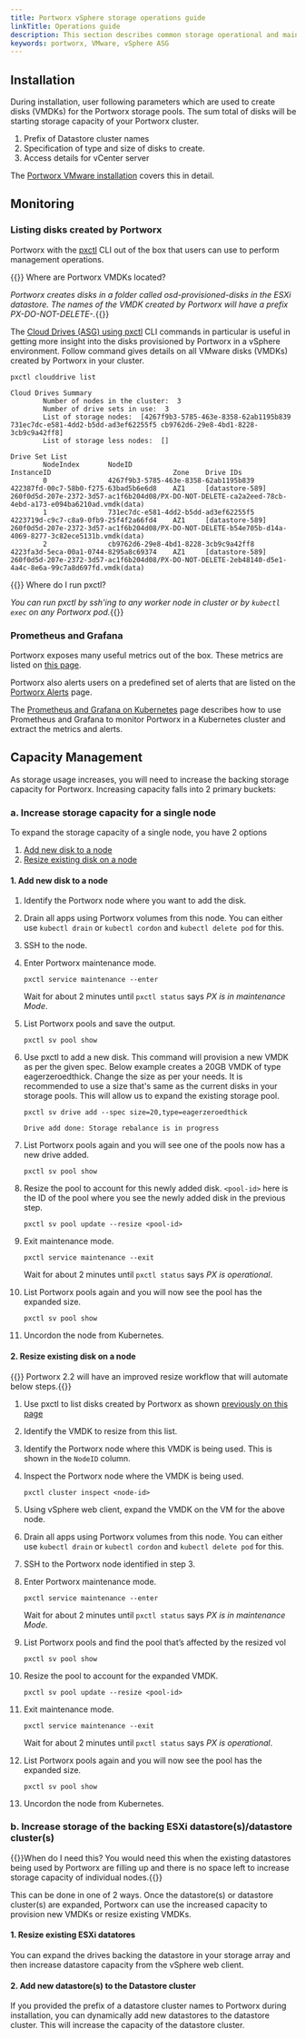 ```yaml
---
title: Portworx vSphere storage operations guide
linkTitle: Operations guide
description: This section describes common storage operational and maintenance procedures when using Portworx in a vSphere environment
keywords: portworx, VMware, vSphere ASG
---
```


## Installation

During installation, user following parameters which are used to create disks (VMDKs) for the Portworx storage pools. The sum total of disks will be starting storage capacity of your Portworx cluster.

1. Prefix of Datastore cluster names
2. Specification of type and size of disks to create. 
3. Access details for vCenter server

The [Portworx VMware installation](/cloud-references/auto-disk-provisioning/vsphere/#installation) covers this in detail.

## Monitoring

### Listing disks created by Portworx

Portworx with the [pxctl](/reference/cli/) CLI out of the box that users can use to perform management operations.

{{<info>}} Where are Portworx VMDKs located?

_Portworx creates disks in a folder called *osd-provisioned-disks* in the ESXi datastore. The names of the VMDK created by Portworx will have a prefix *PX-DO-NOT-DELETE-*._{{</info>}}

The [Cloud Drives (ASG) using pxctl](/reference/cli/cloud-drives-asg/) CLI commands in particular is useful in getting more insight into the disks provisioned by Portworx in a vSphere environment. Follow command gives details on all VMware disks (VMDKs) created by Portworx in your cluster.

```text
pxctl clouddrive list
```
```output
Cloud Drives Summary
        Number of nodes in the cluster:  3
        Number of drive sets in use:  3
        List of storage nodes:  [4267f9b3-5785-463e-8358-62ab1195b839 731ec7dc-e581-4dd2-b5dd-ad3ef62255f5 cb9762d6-29e8-4bd1-8228-3cb9c9a42ff8]
        List of storage less nodes:  []

Drive Set List
        NodeIndex       NodeID                                  InstanceID                              Zone    Drive IDs
        0               4267f9b3-5785-463e-8358-62ab1195b839    422387fd-00c7-58b0-f275-63bad5b6e6d8    AZ1     [datastore-589] 260f0d5d-207e-2372-3d57-ac1f6b204d08/PX-DO-NOT-DELETE-ca2a2eed-78cb-4ebd-a173-e094ba6210ad.vmdk(data)
        1               731ec7dc-e581-4dd2-b5dd-ad3ef62255f5    4223719d-c9c7-c8a9-0fb9-25f4f2a66fd4    AZ1     [datastore-589] 260f0d5d-207e-2372-3d57-ac1f6b204d08/PX-DO-NOT-DELETE-b54e705b-d14a-4069-8277-3c82ece5131b.vmdk(data)
        2               cb9762d6-29e8-4bd1-8228-3cb9c9a42ff8    4223fa3d-5eca-00a1-0744-8295a8c69374    AZ1     [datastore-589] 260f0d5d-207e-2372-3d57-ac1f6b204d08/PX-DO-NOT-DELETE-2eb48140-d5e1-4a4c-8e6a-99c7a8d697fd.vmdk(data)
```

{{<info>}} Where do I run pxctl?

_You can run pxctl by ssh'ing to any worker node in cluster or by `kubectl exec` on any Portworx pod._{{</info>}}

### Prometheus and Grafana

Portworx exposes many useful metrics out of the box. These metrics are listed on [this page](/install-with-other/operate-and-maintain/monitoring/prometheus/#storage-and-network-stats).

Portworx also alerts users on a predefined set of alerts that are listed on the [Portworx Alerts](/install-with-other/operate-and-maintain/monitoring/portworx-alerts/) page.

The [Prometheus and Grafana on Kubernetes](/portworx-install-with-kubernetes/operate-and-maintain-on-kubernetes/monitoring/monitoring-px-prometheusandgrafana.1/) page describes how to use Prometheus and Grafana to monitor Portworx in a Kubernetes cluster and extract the metrics and alerts.

## Capacity Management

As storage usage increases, you will need to increase the backing storage capacity for Portworx. Increasing capacity falls into 2 primary buckets:

### a. Increase storage capacity for a single node

To expand the storage capacity of a single node, you have 2 options 

1. [Add new disk to a node](/cloud-references/auto-disk-provisioning/vsphere/operations-guide/#add-new-disk)
2. [Resize existing disk on a node](/cloud-references/auto-disk-provisioning/vsphere/operations-guide/#resize-disk)

<a name="add-new-disk"></a>
#### 1. Add new disk to a node

1. Identify the Portworx node where you want to add the disk.
2. Drain all apps using Portworx volumes from this node. You can either use `kubectl drain` or `kubectl cordon` and `kubectl delete pod` for this.
3. SSH to the node.
4. Enter Portworx maintenance mode.

    ```text
    pxctl service maintenance --enter
    ```

    Wait for about 2 minutes until `pxctl status` says *PX is in maintenance Mode*.
5. List Portworx pools and save the output.

    ```text
    pxctl sv pool show
    ```
6. Use pxctl to add a new disk. This command will provision a new VMDK as per the given spec. Below example creates a 20GB VMDK of type eagerzeroedthick. Change the size as per your needs. It is recommended to use a size that's same as the current disks in your storage pools. This will allow us to expand the existing storage pool.

    ```text
    pxctl sv drive add --spec size=20,type=eagerzeroedthick
    ```
    ```output
    Drive add done: Storage rebalance is in progress
    ```
7. List Portworx pools again and you will see one of the pools now has a new drive added.

    ```text
    pxctl sv pool show
    ```
8. Resize the pool to account for this newly added disk. `<pool-id>` here is the ID of the pool where you see the newly added disk in the previous step.

    ```text
    pxctl sv pool update --resize <pool-id>
    ```
9. Exit maintenance mode.

    ```text
    pxctl service maintenance --exit
    ```

    Wait for about 2 minutes until `pxctl status` says *PX is operational*.
10. List Portworx pools again and you will now see the pool has the expanded size.

    ```text
    pxctl sv pool show
    ```
11. Uncordon the node from Kubernetes.

<a name="resize-disk"></a>
#### 2. Resize existing disk on a node

{{<info>}} Portworx 2.2 will have an improved resize workflow that will automate below steps.{{</info>}}

1. Use pxctl to list disks created by Portworx as shown [previously on this page](/cloud-references/auto-disk-provisioning/vsphere/operations-guide/#listing-disks-created-by-portworx)
2. Identify the VMDK to resize from this list.
3. Identify the Portworx node where this VMDK is being used. This is shown in the `NodeID` column. 
4. Inspect the Portworx node where the VMDK is being used.

    ```text
    pxctl cluster inspect <node-id>
    ```
5. Using vSphere web client, expand the VMDK on the VM for the above node.
6. Drain all apps using Portworx volumes from this node. You can either use `kubectl drain` or `kubectl cordon` and `kubectl delete pod` for this.
7. SSH to the Portworx node identified in step 3.
8. Enter Portworx maintenance mode.

    ```text
    pxctl service maintenance --enter
    ```

    Wait for about 2 minutes until `pxctl status` says *PX is in maintenance Mode*.
9. List Portworx pools and find the pool that’s affected by the resized vol

    ```text
    pxctl sv pool show
    ```
10. Resize the pool to account for the expanded VMDK.

    ```text
    pxctl sv pool update --resize <pool-id>
    ```
11. Exit maintenance mode.

    ```text
    pxctl service maintenance --exit
    ```

    Wait for about 2 minutes until `pxctl status` says *PX is operational*.
12. List Portworx pools again and you will now see the pool has the expanded size.

    ```text
    pxctl sv pool show
    ```
13. Uncordon the node from Kubernetes.

### b. Increase storage of the backing ESXi datastore(s)/datastore cluster(s)

{{<info>}}When do I need this? You would need this when the existing datastores being used by Portworx are filling up and there is no space left to increase storage capacity of individual nodes.{{</info>}}

This can be done in one of 2 ways. Once the datastore(s) or datastore cluster(s) are expanded, Portworx can use the increased capacity to provision new VMDKs or resize existing VMDKs.

#### 1. Resize existing ESXi datatores

You can expand the drives backing the datastore in your storage array and then increase datastore capacity from the vSphere web client.

#### 2. Add new datastore(s) to the Datastore cluster

If you provided the prefix of a datastore cluster names to Portworx during installation, you can dynamically add new datastores to the datastore cluster. This will increase the capacity of the datastore cluster.
  
